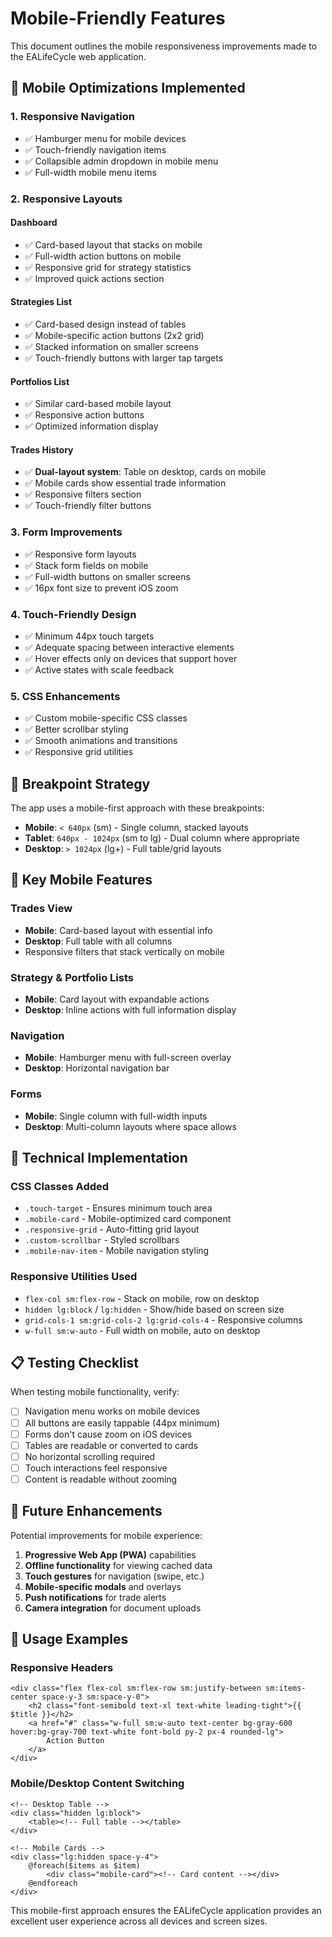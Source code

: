 # Mobile-Friendly Features

This document outlines the mobile responsiveness improvements made to the EALifeCycle web application.

## 🚀 Mobile Optimizations Implemented

### 1. Responsive Navigation
- ✅ Hamburger menu for mobile devices
- ✅ Touch-friendly navigation items
- ✅ Collapsible admin dropdown in mobile menu
- ✅ Full-width mobile menu items

### 2. Responsive Layouts

#### Dashboard
- ✅ Card-based layout that stacks on mobile
- ✅ Full-width action buttons on mobile
- ✅ Responsive grid for strategy statistics
- ✅ Improved quick actions section

#### Strategies List
- ✅ Card-based design instead of tables
- ✅ Mobile-specific action buttons (2x2 grid)
- ✅ Stacked information on smaller screens
- ✅ Touch-friendly buttons with larger tap targets

#### Portfolios List
- ✅ Similar card-based mobile layout
- ✅ Responsive action buttons
- ✅ Optimized information display

#### Trades History
- ✅ **Dual-layout system**: Table on desktop, cards on mobile
- ✅ Mobile cards show essential trade information
- ✅ Responsive filters section
- ✅ Touch-friendly filter buttons

### 3. Form Improvements
- ✅ Responsive form layouts
- ✅ Stack form fields on mobile
- ✅ Full-width buttons on smaller screens
- ✅ 16px font size to prevent iOS zoom

### 4. Touch-Friendly Design
- ✅ Minimum 44px touch targets
- ✅ Adequate spacing between interactive elements
- ✅ Hover effects only on devices that support hover
- ✅ Active states with scale feedback

### 5. CSS Enhancements
- ✅ Custom mobile-specific CSS classes
- ✅ Better scrollbar styling
- ✅ Smooth animations and transitions
- ✅ Responsive grid utilities

## 📱 Breakpoint Strategy

The app uses a mobile-first approach with these breakpoints:

- **Mobile**: `< 640px` (sm) - Single column, stacked layouts
- **Tablet**: `640px - 1024px` (sm to lg) - Dual column where appropriate
- **Desktop**: `> 1024px` (lg+) - Full table/grid layouts

## 🎯 Key Mobile Features

### Trades View
- **Mobile**: Card-based layout with essential info
- **Desktop**: Full table with all columns
- Responsive filters that stack vertically on mobile

### Strategy & Portfolio Lists
- **Mobile**: Card layout with expandable actions
- **Desktop**: Inline actions with full information display

### Navigation
- **Mobile**: Hamburger menu with full-screen overlay
- **Desktop**: Horizontal navigation bar

### Forms
- **Mobile**: Single column with full-width inputs
- **Desktop**: Multi-column layouts where space allows

## 🔧 Technical Implementation

### CSS Classes Added
- `.touch-target` - Ensures minimum touch area
- `.mobile-card` - Mobile-optimized card component
- `.responsive-grid` - Auto-fitting grid layout
- `.custom-scrollbar` - Styled scrollbars
- `.mobile-nav-item` - Mobile navigation styling

### Responsive Utilities Used
- `flex-col sm:flex-row` - Stack on mobile, row on desktop
- `hidden lg:block` / `lg:hidden` - Show/hide based on screen size
- `grid-cols-1 sm:grid-cols-2 lg:grid-cols-4` - Responsive columns
- `w-full sm:w-auto` - Full width on mobile, auto on desktop

## 📋 Testing Checklist

When testing mobile functionality, verify:

- [ ] Navigation menu works on mobile devices
- [ ] All buttons are easily tappable (44px minimum)
- [ ] Forms don't cause zoom on iOS devices
- [ ] Tables are readable or converted to cards
- [ ] No horizontal scrolling required
- [ ] Touch interactions feel responsive
- [ ] Content is readable without zooming

## 🔄 Future Enhancements

Potential improvements for mobile experience:

1. **Progressive Web App (PWA)** capabilities
2. **Offline functionality** for viewing cached data
3. **Touch gestures** for navigation (swipe, etc.)
4. **Mobile-specific modals** and overlays
5. **Push notifications** for trade alerts
6. **Camera integration** for document uploads

## 📖 Usage Examples

### Responsive Headers
```blade
<div class="flex flex-col sm:flex-row sm:justify-between sm:items-center space-y-3 sm:space-y-0">
    <h2 class="font-semibold text-xl text-white leading-tight">{{ $title }}</h2>
    <a href="#" class="w-full sm:w-auto text-center bg-gray-600 hover:bg-gray-700 text-white font-bold py-2 px-4 rounded-lg">
        Action Button
    </a>
</div>
```

### Mobile/Desktop Content Switching
```blade
<!-- Desktop Table -->
<div class="hidden lg:block">
    <table><!-- Full table --></table>
</div>

<!-- Mobile Cards -->
<div class="lg:hidden space-y-4">
    @foreach($items as $item)
        <div class="mobile-card"><!-- Card content --></div>
    @endforeach
</div>
```

This mobile-first approach ensures the EALifeCycle application provides an excellent user experience across all devices and screen sizes. 